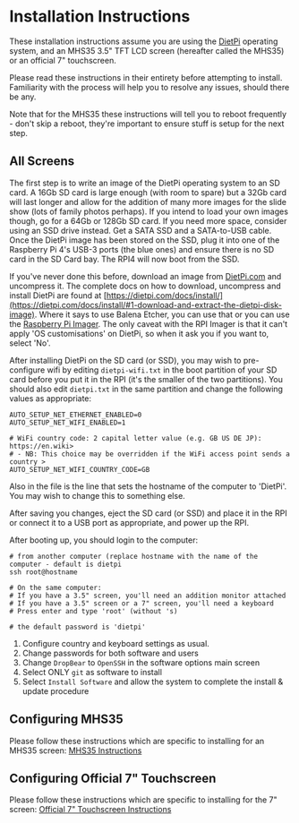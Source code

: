 # Installation Instructions

These installation instructions assume you are using the [DietPi](https://dietpi.com) operating system, and an MHS35 3.5" TFT LCD screen (hereafter called the MHS35) or an official 7" touchscreen.

Please read these instructions in their entirety before attempting to install. Familiarity with the process will help you to resolve any issues, should there be any.

Note that for the MHS35 these instructions will tell you to reboot frequently - don't skip a reboot, they're important to ensure stuff is setup for the next step.

## All Screens
The first step is to write an image of the DietPi operating system to an SD card. A 16Gb SD card is large enough (with room to spare) but a 32Gb card will last longer and allow for the addition of many more images for the slide show (lots of family photos perhaps). If you intend to load your own images though, go for a 64Gb or 128Gb SD card. If you need more space, consider using an SSD drive instead. Get a SATA SSD and a SATA-to-USB cable. Once the DietPi image has been stored on the SSD, plug it into one of the Raspberry Pi 4's USB-3 ports (the blue ones) and ensure there is no SD card in the SD Card bay. The RPI4 will now boot from the SSD.

If you've never done this before, download an image from [DietPi.com](dietpi.com) and uncompress it. The complete docs on how to download, uncompress and install DietPi are found at [https://dietpi.com/docs/install/](https://dietpi.com/docs/install/#1-download-and-extract-the-dietpi-disk-image). Where it says to use Balena Etcher, you can use that or you can use the [Raspberry Pi Imager](https://www.raspberrypi.com/software/). The only caveat with the RPI Imager is that it can't apply 'OS customisations' on DietPi, so when it ask you if you want to, select 'No'.

After installing DietPi on the SD card (or SSD), you may wish to pre-configure wifi by editing `dietpi-wifi.txt` in the boot partition of your SD card before you put it in the RPI (it's the smaller of the two partitions). You should also edit `dietpi.txt` in the same partition and change the following values as appropriate:

```
AUTO_SETUP_NET_ETHERNET_ENABLED=0
AUTO_SETUP_NET_WIFI_ENABLED=1

# WiFi country code: 2 capital letter value (e.g. GB US DE JP): https://en.wiki>
# - NB: This choice may be overridden if the WiFi access point sends a country >
AUTO_SETUP_NET_WIFI_COUNTRY_CODE=GB
```

Also in the file is the line that sets the hostname of the computer to 'DietPi'. You may wish to change this to something else.

After saving you changes, eject the SD card (or SSD) and place it in the RPI or connect it to a USB port as appropriate, and power up the RPI.

After booting up, you should login to the computer:

```
# from another computer (replace hostname with the name of the computer - default is dietpi
ssh root@hostname

# On the same computer:
# If you have a 3.5" screen, you'll need an addition monitor attached
# If you have a 3.5" screen or a 7" screen, you'll need a keyboard
# Press enter and type 'root' (without 's)

# the default password is 'dietpi'
```

  1. Configure country and keyboard settings as usual.
  2. Change passwords for both software and users
  3. Change `DropBear` to `OpenSSH` in the software options main screen
  3. Select ONLY `git` as software to install
  4. Select `Install Software` and allow the system to complete the install & update procedure

## Configuring MHS35
Please follow these instructions which are specific to installing for an MHS35 screen: [MHS35 Instructions](mhs35-instructions.md)

## Configuring Official 7" Touchscreen
Please follow these instructions which are specific to installing for the 7" screen: [Official 7" Touchscreen Instructions](seven-inch-instructions.md)

